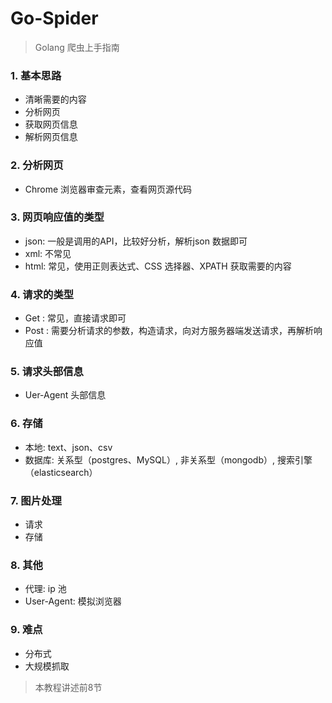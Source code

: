 # Go-Spider


> Golang 爬虫上手指南



### 1. 基本思路

- 清晰需要的内容
- 分析网页
- 获取网页信息
- 解析网页信息

### 2. 分析网页

- Chrome 浏览器审查元素，查看网页源代码

### 3. 网页响应值的类型

- json: 一般是调用的API，比较好分析，解析json 数据即可
- xml: 不常见
- html: 常见，使用正则表达式、CSS 选择器、XPATH 获取需要的内容

### 4. 请求的类型

- Get : 常见，直接请求即可
- Post : 需要分析请求的参数，构造请求，向对方服务器端发送请求，再解析响应值

### 5. 请求头部信息

- Uer-Agent 头部信息

### 6. 存储

- 本地: text、json、csv
- 数据库: 关系型（postgres、MySQL）, 非关系型（mongodb）, 搜索引擎（elasticsearch） 

### 7. 图片处理

- 请求
- 存储

### 8. 其他

- 代理: ip 池
- User-Agent: 模拟浏览器


### 9. 难点

- 分布式
- 大规模抓取


>  本教程讲述前8节






